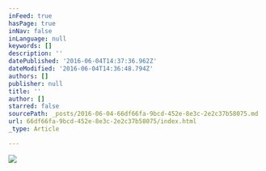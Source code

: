 ```yaml
---
inFeed: true
hasPage: true
inNav: false
inLanguage: null
keywords: []
description: ''
datePublished: '2016-06-04T14:37:36.962Z'
dateModified: '2016-06-04T14:36:48.794Z'
authors: []
publisher: null
title: ''
author: []
starred: false
sourcePath: _posts/2016-06-04-66df66fa-9bcd-452e-8e3c-2e2c37b58075.md
url: 66df66fa-9bcd-452e-8e3c-2e2c37b58075/index.html
_type: Article

---
```

![](https://the-grid-user-content.s3-us-west-2.amazonaws.com/5fa0449e-502f-45b9-b784-96666d9f4b98.png)